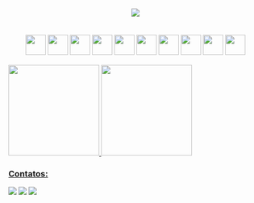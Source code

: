 <h1 align="center">
  <a href="https://github.com/oneyottabyte">
    <img src="https://readme-typing-svg.herokuapp.com/?&color=%D6F7F1FF&lines=Olá,+Devs!+👋;Eu+sou+o+Dorian+...;&center=true&size=30">
  </a>
</h1>

<div style="display: block; text-align: center;"><br>
  <img src="https://cdn.jsdelivr.net/gh/devicons/devicon/icons/php/php-original.svg" width="40" height="40"/>
  <img src="https://cdn.jsdelivr.net/gh/devicons/devicon/icons/laravel/laravel-plain-wordmark.svg" width="40" height="40"/> 
  <img src="https://cdn.jsdelivr.net/gh/devicons/devicon/icons/html5/html5-original-wordmark.svg" width="40" height="40"/> 
  <img src="https://cdn.jsdelivr.net/gh/devicons/devicon/icons/css3/css3-original-wordmark.svg" width="40" height="40"/> 
  <img src="https://cdn.jsdelivr.net/gh/devicons/devicon/icons/javascript/javascript-original.svg" width="40" height="40"/> 
  <img src="https://cdn.jsdelivr.net/gh/devicons/devicon/icons/bootstrap/bootstrap-plain-wordmark.svg" width="40" height="40"/> 
  <img src="https://cdn.jsdelivr.net/gh/devicons/devicon/icons/mysql/mysql-original-wordmark.svg" width="40" height="40"/> 
  <img src="https://cdn.jsdelivr.net/gh/devicons/devicon/icons/mongodb/mongodb-original-wordmark.svg" width="40" height="40"/> 
  <img src="https://cdn.jsdelivr.net/gh/devicons/devicon/icons/java/java-original.svg" width="40" height="40"/> 
  <img src="https://cdn.jsdelivr.net/gh/devicons/devicon/icons/spring/spring-original-wordmark.svg" width="40" height="40"/>
</div>

<br>

<div>
  <a href="https://github.com/oneyottabyte">
  <img height="180em" src="https://github-readme-stats.vercel.app/api/top-langs/?username=oneyottabyte&layout=compact&langs_count=7&theme=github_dark"/>
  <img height="180em" src="https://github-readme-stats.vercel.app/api?username=oneyottabyte&show_icons=true&theme=github_dark&include_all_commits=true&count_private=true"/>
</div> 

### Contatos:

<div>
  <a href="https://www.instagram.com/oneyottabyte/" target="_blank"><img src="https://img.shields.io/badge/-Instagram-%23E4405F?style=for-the-badge&logo=instagram&logoColor=white" target="_blank"></a>
  <a href = "mailto:dorianc.vieira@gmail.com"><img src="https://img.shields.io/badge/Gmail-D14836?style=for-the-badge&logo=gmail&logoColor=white" target="_blank"></a>
  <a href="https://www.linkedin.com/in/dorian-vieira/" target="_blank"><img src="https://img.shields.io/badge/-LinkedIn-%230077B5?style=for-the-badge&logo=linkedin&logoColor=white" target="_blank"></a>   
</div>
